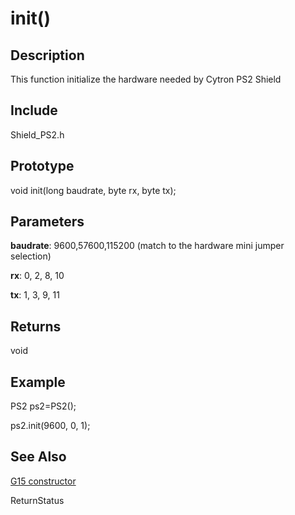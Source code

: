 # init() #

## Description ##
This function initialize the hardware needed by Cytron PS2 Shield


## Include ##
Shield\_PS2.h


## Prototype ##
void init(long baudrate, byte rx, byte tx);


## Parameters ##
**baudrate**: 9600,57600,115200 (match to the hardware mini jumper selection)

**rx**: 0, 2, 8, 10

**tx**: 1, 3, 9, 11


## Returns ##
void


## Example ##
PS2 ps2=PS2();

ps2.init(9600, 0, 1);


## See Also ##
[G15 constructor](http://code.google.com/p/cytron-g15-shield/wiki/G15)


ReturnStatus